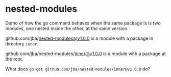 # nested-modules

Demo of how the go command behaves when the same package is is two modules,
one nested inside the other, at the same version.

github.com/jba/nested-modules@v1.0.0 is a module with a package in directory `inner`.

github.com/jba/nested-modules/inner@v1.0.0 is a module with a package at the
root.

What does `go get github.com/jba/nested-modules/inner@v1.0.0` do?
